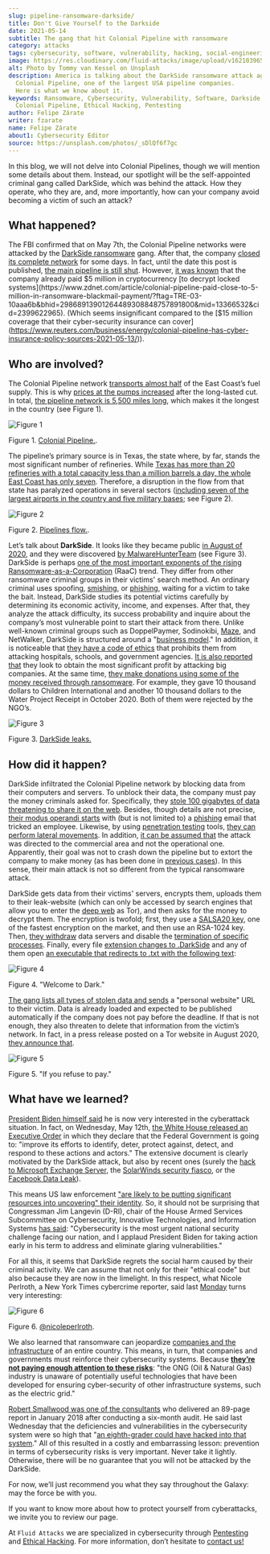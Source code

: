 ```yaml
---
slug: pipeline-ransomware-darkside/
title: Don't Give Yourself to the Darkside
date: 2021-05-14
subtitle: The gang that hit Colonial Pipeline with ransomware
category: attacks
tags: cybersecurity, software, vulnerability, hacking, social-engineering, risk
image: https://res.cloudinary.com/fluid-attacks/image/upload/v1621039654/blog/pipeline-ransomware-darkside/cover_cyypaa.webp
alt: Photo by Tommy van Kessel on Unsplash
description: America is talking about the DarkSide ransomware attack against
  Colonial Pipeline, one of the largest USA pipeline companies.
  Here is what we know about it.
keywords: Ransomware, Cybersecurity, Vulnerability, Software, Darkside,
  Colonial Pipeline, Ethical Hacking, Pentesting
author: Felipe Zárate
writer: fzarate
name: Felipe Zárate
about1: Cybersecurity Editor
source: https://unsplash.com/photos/_sDlQf6f7gc
---
```


In this blog, we will not delve into Colonial Pipelines, though we will
mention some details about them. Instead, our spotlight will be the
self-appointed criminal gang called DarkSide, which was behind the
attack. How they operate, who they are, and, more importantly, how can
your company avoid becoming a victim of such an attack?

## What happened?

The FBI confirmed that on May 7th, the Colonial Pipeline networks were
attacked by the [DarkSide
ransomware](https://www.fbi.gov/news/pressrel/press-releases/fbi-statement-on-compromise-of-colonial-pipeline-networks)
gang. After that, the company [closed its complete
network](https://www.reuters.com/technology/fireeye-shares-jump-after-pipeline-cyberattack-2021-05-10/)
for some days. In fact, until the date this post is published, [the main
pipeline is still
shut](https://www.usatoday.com/story/news/nation/2021/05/12/colonial-pipeline-hack-shutdown-gas-outages-refuel/5065013001/).
However, [it was
known](https://www.bloomberg.com/news/articles/2021-05-13/colonial-pipeline-paid-hackers-nearly-5-million-in-ransom)
that the company already paid $5 million in cryptocurrency [to decrypt
locked
systems](https://www.zdnet.com/article/colonial-pipeline-paid-close-to-5-million-in-ransomware-blackmail-payment/?ftag=TRE-03-10aaa6b&bhid=29868913901264489308848757891800&mid=13366532&cid=2399622965).
(Which seems insignificant compared to the [$15 million coverage that
their cyber-security insurance can
cover](https://www.reuters.com/business/energy/colonial-pipeline-has-cyber-insurance-policy-sources-2021-05-13/)).

## Who are involved?

The Colonial Pipeline network [transports almost
half](https://www.bbc.com/news/technology-57063636) of the East Coast’s
fuel supply. This is why [prices at the pumps
increased](https://www.cbsnews.com/news/colonial-pipeline-resumes-operations-cyberattack/)
after the long-lasted cut. In total, [the pipeline network is 5,500
miles
long](https://www.wsj.com/articles/why-the-colonial-pipeline-shutdown-is-causing-gasoline-shortages-11620898203),
which makes it the longest in the country (see Figure 1).

<div class="imgblock">

![Figure 1](https://res.cloudinary.com/fluid-attacks/image/upload/v1621039653/blog/pipeline-ransomware-darkside/image1_xfinzi.webp)

<div class="title">

Figure 1. [Colonial
Pipeline.](https://www.wsj.com/articles/why-the-colonial-pipeline-shutdown-is-causing-gasoline-shortages-11620898203).

</div>

</div>

The pipeline’s primary source is in Texas, the state where, by far,
stands the most significant number of refineries. While [Texas has more
than 20 refineries with a total capacity less than a million barrels a
day, the whole East Coast has only
seven](https://www.wsj.com/articles/why-the-colonial-pipeline-shutdown-is-causing-gasoline-shortages-11620898203#:~:text=According%20to%20an%20Energy%20Department,a%20million%20barrels%20a%20day.).
Therefore, a disruption in the flow from that state has paralyzed
operations in several sectors ([including seven of the largest airports
in the country and five military
bases](https://www.reuters.com/business/energy/us-govt-top-fuel-supplier-work-secure-pipelines-closure-enters-4th-day-2021-05-10/);
see Figure 2).

<div class="imgblock">

![Figure 2](https://res.cloudinary.com/fluid-attacks/image/upload/v1621039652/blog/pipeline-ransomware-darkside/image2_myicaj.webp)

<div class="title">

Figure 2. [Pipelines
flow.](https://www.reuters.com/business/energy/us-govt-top-fuel-supplier-work-secure-pipelines-closure-enters-4th-day-2021-05-10/).

</div>

</div>

Let’s talk about **DarkSide**. It looks like they became public [in
August
of 2020](https://www.bleepingcomputer.com/news/security/darkside-new-targeted-ransomware-demands-million-dollar-ransoms/),
and they were discovered [by
MalwareHunterTeam](https://heimdalsecurity.com/blog/what-is-darkside-ransomware/)
(see Figure 3). DarkSide is perhaps [one of the most important exponents
of the rising
Ransomware-as-a-Corporation](https://www.digitalshadows.com/blog-and-research/darkside-the-new-ransomware-group-behind-highly-targeted-attacks/)
(RaaC) trend. They differ from other ransomware criminal groups in their
victims' search method. An ordinary criminal uses spoofing,
[smishing](../smishing/), or [phishing](../phishing/), waiting for a
victim to take the bait. Instead, DarkSide studies its potential victims
carefully by determining its economic activity, income, and expenses.
After that, they analyze the attack difficulty, its success probability
and inquire about the company’s most vulnerable point to start their
attack from there. Unlike well-known criminal groups such as
DoppelPaymer, Sodinokibi,
[Maze](https://statescoop.com/maze-ransomware-attackers-leak-data-stolen-from-suburban-washington-schools/),
and NetWalker, DarkSide is structured around a "[business
model](https://www.cnbc.com/2021/05/10/hacking-group-darkside-reportedly-responsible-for-colonial-pipeline-shutdown.html)."
In addition, it is noticeable that [they have a code of
ethics](https://www.cybereason.com/blog/cybereason-vs-darkside-ransomware)
that prohibits them from attacking hospitals, schools, and government
agencies. [It is also reported
that](https://www.bbc.com/news/technology-54591761) they look to obtain
the most significant profit by attacking big companies. At the same
time, [they make donations using some of the money received through
ransomware](https://www.bbc.com/news/technology-54591761). For example,
they gave 10 thousand dollars to Children International and another 10
thousand dollars to the Water Project Receipt in October 2020. Both of
them were rejected by the NGO’s.

<div class="imgblock">

![Figure 3](https://res.cloudinary.com/fluid-attacks/image/upload/v1621039653/blog/pipeline-ransomware-darkside/image3_cqph45.webp)

<div class="title">

Figure 3. [DarkSide
leaks.](https://www.bloomberg.com/news/articles/2021-05-12/darkside-hackers-mint-money-with-ransomware-franchise)

</div>

</div>

## How did it happen?

DarkSide infiltrated the Colonial Pipeline network by blocking data from
their computers and servers. To unblock their data, the company must pay
the money criminals asked for. Specifically, they [stole 100 gigabytes
of data threatening to share it on the
web](https://www.bloomberg.com/news/articles/2021-05-09/colonial-hackers-stole-data-thursday-ahead-of-pipeline-shutdown).
Besides, though details are not precise, [their modus operandi
starts](https://www.trendmicro.com/en_us/research/21/e/what-we-know-about-darkside-ransomware-and-the-us-pipeline-attac.html)
with (but is not limited to) a [phishing](../phishing/) email that
tricked an employee. Likewise, by using [penetration
testing](../importance-pentesting/) tools, [they can perform lateral
movements](https://www.csoonline.com/article/3618688/darkside-ransomware-explained-how-it-works-and-who-is-behind-it.html?upd=1620908660505).
In addition, [it can be assumed
that](https://www.nytimes.com/2021/05/10/us/politics/pipeline-hack-darkside.html)
the attack was directed to the commercial area and not the operational
one. Apparently, their goal was not to crash down the pipeline but to
extort the company to make money (as has been done in [previous
cases](https://www.zdnet.com/article/darkside-the-ransomware-group-responsible-for-colonial-pipeline-cyberattack-explained/)).
In this sense, their main attack is not so different from the typical
ransomware attack.

DarkSide gets data from their victims' servers, encrypts them, uploads
them to their leak-website (which can only be accessed by search engines
that allow you to enter the [deep web](../dark-web/) as Tor), and then
asks for the money to decrypt them. The encryption is twofold; first,
they use a [SALSA20
key](https://www.mcafee.com/enterprise/en-us/threat-center/threat-landscape-dashboard/ransomware-details.darkside-ransomware.html),
one of the fastest encryption on the market, and then use an RSA-1024
key. Then, [they
withdraw](https://www.bleepingcomputer.com/news/security/darkside-new-targeted-ransomware-demands-million-dollar-ransoms/)
data servers and disable the [termination of specific
processes](https://github.com/k-vitali/Malware-Misc-RE/blob/master/2020-08-21-crime_darkside_ransomware.vk.notes.raw).
Finally, every file [extension changes to
.DarkSide](https://heimdalsecurity.com/blog/what-is-darkside-ransomware/)
and any of them open [an executable that redirects to .txt with the
following
text](https://www.pcrisk.com/removal-guides/18504-darkside-ransomware):

<div class="imgblock">

![Figure 4](https://res.cloudinary.com/fluid-attacks/image/upload/v1621039652/blog/pipeline-ransomware-darkside/image4_syrgzj.webp)

<div class="title">

Figure 4. "Welcome to Dark."

</div>

</div>

[The gang lists all types of stolen data and
sends](https://malwarewarrior.com/how-to-remove-darkside-ransomware-and-decrypt-darkside-files/)
a "personal website" URL to their victim. Data is already loaded and
expected to be published automatically if the company does not pay
before the deadline. If that is not enough, they also threaten to delete
that information from the victim’s network. In fact, in a press release
posted on a Tor website in August 2020, [they announce
that](https://www.digitalshadows.com/blog-and-research/darkside-the-new-ransomware-group-behind-highly-targeted-attacks/).

<div class="imgblock">

![Figure 5](https://res.cloudinary.com/fluid-attacks/image/upload/v1621039652/blog/pipeline-ransomware-darkside/image5_vxa4nd.webp)

<div class="title">

Figure 5. "If you refuse to pay."

</div>

</div>

## What have we learned?

[President Biden himself
said](https://edition.cnn.com/videos/politics/2021/05/10/colonial-pipeline-white-house-biden-sot-vpx.cnn/video/playlists/this-week-in-politics/)
he is now very interested in the cyberattack situation. In fact, on
Wednesday, May 12th, [the White House released an Executive
Order](https://www.whitehouse.gov/briefing-room/presidential-actions/2021/05/12/executive-order-on-improving-the-nations-cybersecurity/)
in which they declare that the Federal Government is going to: "improve
its efforts to identify, deter, protect against, detect, and respond to
these actions and actors." The extensive document is clearly motivated
by the DarkSide attack, but also by recent ones (surely the [hack to
Microsoft Exchange Server](../exchange-server-hack/), the [SolarWinds
security fiasco](../solarwinds-attack/), or the [Facebook Data
Leak](../facebook-data-leak/)).

This means US law enforcement ["are likely to be putting significant
resources into uncovering" their
identity](https://grahamcluley.com/darkside-ransomware-gang-fear/). So,
it should not be surprising that Congressman Jim Langevin (D-RI), chair
of the House Armed Services Subcommittee on Cybersecurity, Innovative
Technologies, and Information Systems [has
said](https://langevin.house.gov/press-release/langevin-praises-sweeping-biden-executive-actions-cybersecurity):
"Cybersecurity is the most urgent national security challenge facing our
nation, and I applaud President Biden for taking action early in his
term to address and eliminate glaring vulnerabilities."

For all this, it seems that DarkSide regrets the social harm caused by
their criminal activity. We can assume that not only for their "ethical
code" but also because they are now in the limelight. In this respect,
what Nicole Perlroth, a New York Times cybercrime reporter, said last
[Monday](https://twitter.com/nicoleperlroth/status/1391794316507418624?s=20)
turns very interesting:

<div class="imgblock">

![Figure 6](https://res.cloudinary.com/fluid-attacks/image/upload/v1621039653/blog/pipeline-ransomware-darkside/image6_bsbosm.webp)

<div class="title">

Figure 6. [@nicoleperlroth](https://twitter.com/nicoleperlroth).

</div>

</div>

We also learned that ransomware can jeopardize [companies and the
infrastructure](https://www.zdnet.com/article/colonial-pipeline-ransomware-attack-everything-you-need-to-know/)
of an entire country. This means, in turn, that companies and
governments must reinforce their cybersecurity systems. Because
[**they’re not paying enough attention to these
risks**](https://www.osti.gov/biblio/1602649): "the ONG (Oil & Natural
Gas) industry is unaware of potentially useful technologies that have
been developed for ensuring cyber-security of other infrastructure
systems, such as the electric grid."

[Robert Smallwood was one of the
consultants](https://www.secureworldexpo.com/industry-news/colonial-pipeline-poor-cybersecurity)
who delivered an 89-page report in January 2018 after conducting a
six-month audit. He said last Wednesday that the deficiencies and
vulnerabilities in the cybersecurity system were so high that "[an
eighth-grader could have hacked into that
system](https://apnews.com/article/va-state-wire-technology-business-1f06c091c492c1630471d29a9cf6529d)."
All of this resulted in a costly and embarrassing lesson: prevention in
terms of cybersecurity risks is very important. Never take it lightly.
Otherwise, there will be no guarantee that you will not be attacked by
the DarkSide.

For now, we’ll just recommend you what they say throughout the Galaxy:
may the force be with you.

If you want to know more about how to protect yourself from
cyberattacks, we invite you to review our page.

At `Fluid Attacks` we are specialized in cybersecurity through
[Pentesting](../../solutions/penetration-testing/) and [Ethical
Hacking](../../solutions/ethical-hacking/).
For more information, don’t hesitate to [contact
us\!](../../contact-us/)
